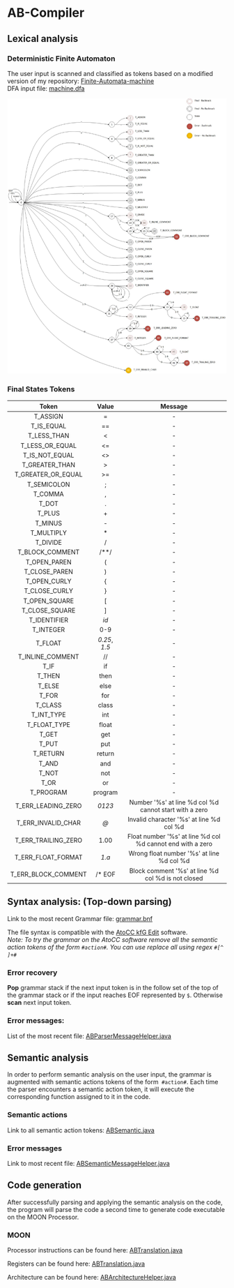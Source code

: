 # AB-Compiler

## Lexical analysis

### Deterministic Finite Automaton
The user input is scanned and classified as tokens based on a modified version of my repository: <a href="https://github.com/amirbawab/Finite-Automata-machine-simulator">Finite-Automata-machine</a> <br/>
DFA input file: <a href="https://github.com/amirbawab/AB-Compiler/blob/master/src/main/resources/scanner/machine.dfa">machine.dfa</a>

<img src="https://github.com/amirbawab/AB-Compiler/blob/master/src/main/resources/images/dfa/DFA.jpg"/>

### Final States Tokens

|         Token         |       Value       | Message |
|:---------------------:|:-----------------:|:-----------------:|
|        T_ASSIGN       |         =         | - |
|        T_IS_EQUAL     |         ==        | - |
|       T_LESS_THAN     |         <         | - |
|     T_LESS_OR_EQUAL   |         <=        | - |
|      T_IS_NOT_EQUAL   |         <>        | - |
|      T_GREATER_THAN   |         >         | - |
|    T_GREATER_OR_EQUAL |         >=        | - |
|       T_SEMICOLON     |         ;         | - |
|         T_COMMA       |         ,         | - |
|          T_DOT        |         .         | - |
|          T_PLUS       |         +         | - |
|         T_MINUS       |         -         | - |
|        T_MULTIPLY     |         *         | - |
|         T_DIVIDE      |         /         | - |
|     T_BLOCK_COMMENT   |        /**/       | - |
|       T_OPEN_PAREN    |         (         | - |
|      T_CLOSE_PAREN    |         )         | - |
|       T_OPEN_CURLY    |         {         | - |
|      T_CLOSE_CURLY    |         }         | - |
|      T_OPEN_SQUARE    |         [         | - |
|      T_CLOSE_SQUARE   |         ]         | - |
|       T_IDENTIFIER    |        *id*       | - |
|        T_INTEGER      |        0-9        | - |
|         T_FLOAT       |   *0.25*,  *1.5*  | - |
|     T_INLINE_COMMENT  |         //        | - |
|           T_IF        |         if        | - |
|          T_THEN       |        then       | - |
|          T_ELSE       |        else       | - |
|          T_FOR        |        for        | - |
|         T_CLASS       |       class       | - |
|        T_INT_TYPE     |        int        | - |
|       T_FLOAT_TYPE    |       float       | - |
|          T_GET        |        get        | - |
|          T_PUT        |        put        | - |
|         T_RETURN      |       return      | - |
|          T_AND        |        and        | - |
|          T_NOT        |        not        | - |
|           T_OR        |         or        | - |
|        T_PROGRAM      |      program      | - |
|    T_ERR_LEADING_ZERO |       *0123*      | Number '%s' at line %d col %d cannot start with a zero |
|    T_ERR_INVALID_CHAR |        *@*        | Invalid character '%s' at line %d col %d |
|   T_ERR_TRAILING_ZERO |        1.00       | Float number '%s' at line %d col %d cannot end with a zero |
|    T_ERR_FLOAT_FORMAT |       *1.a*       | Wrong float number '%s' at line %d col %d |
|   T_ERR_BLOCK_COMMENT |       /* EOF      | Block comment '%s' at line %d col %d is not closed |


## Syntax analysis: (Top-down parsing)

Link to the most recent Grammar file:
<a href="https://github.com/amirbawab/AB-Compiler/blob/master/src/main/resources/parser/grammar.bnf">grammar.bnf</a>

The file syntax is compatible with the <a href="http://atocc.de/cgi-bin/atocc/site.cgi?lang=en&site=main">AtoCC kfG Edit</a> software.<br/>
*Note: To try the grammar on the AtoCC software remove all the semantic action tokens of the form `#action#`. You can use replace all using
regex `#[^ ]+#`*

### Error recovery

**Pop** grammar stack if the next input token is in the follow set of the top of the grammar stack or if the input reaches EOF represented by `$`. 
Otherwise **scan** next input token.

### Error messages:

List of the most recent file:
<a href="https://github.com/amirbawab/AB-Compiler/blob/master/src/main/java/parser/helper/ABParserMessageHelper.java">ABParserMessageHelper.java</a>

## Semantic analysis

In order to perform semantic analysis on the user input, the grammar is augmented with semantic actions tokens of the form` #action#`. Each time the parser encounters a semantic action token, it will execute the corresponding function assigned to it in the code.

### Semantic actions
Link to all semantic action tokens:
<a href="https://github.com/amirbawab/AB-Compiler/blob/master/src/main/java/semantic/ABSemantic.java#L44">ABSemantic.java</a>
<br/>

### Error messages
Link to most recent file: 
<a href="https://github.com/amirbawab/AB-Compiler/blob/master/src/main/java/semantic/helper/ABSemanticMessageHelper.java">ABSemanticMessageHelper.java</a>

## Code generation
After successfully parsing and applying the semantic analysis on the code, the program will parse the code a second time to generate code executable on the MOON Processor.

### MOON
Processor instructions can be found here:
<a href="https://github.com/amirbawab/AB-Compiler/blob/master/src/main/java/translation/ABTranslation.java#L1590">ABTranslation.java</a>

Registers can be found here:
<a href="https://github.com/amirbawab/AB-Compiler/blob/master/src/main/java/translation/ABTranslation.java#L1518">ABTranslation.java</a>

Architecture can be found here:
<a href="https://github.com/amirbawab/AB-Compiler/blob/master/src/main/java/translation/helper/ABArchitectureHelper.java#L6">ABArchitectureHelper.java</a>
